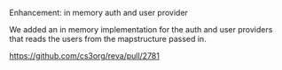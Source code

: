 Enhancement: in memory auth and user provider

We added an in memory implementation for the auth and user providers that reads the users from the mapstructure passed in.

https://github.com/cs3org/reva/pull/2781
